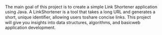 The main goal of this project is to create a simple Link Shortener application using Java. A LinkShortener is a tool that takes a long URL and generates a short, unique identiﬁer, allowing users toshare concise links. This project will give you insights into data structures, algorithms, and basicweb application development.
